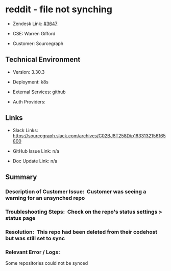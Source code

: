 # reddit - file not synching 



- Zendesk Link: [#3647](https://sourcegraph.zendesk.com/agent/tickets/3647)

- CSE: Warren Gifford

- Customer: Sourcegraph <!-- Redact if this contains personally identifying information -->


<!-- Data populated from integration, speak to Ben Gordon or Michael Bali if not working -->

<!-- During Internal team trial, fill missing data manually (we are waiting for all data to sync) -->



## Technical Environment

- Version: ​3.30.3

- Deployment: k8s

- External Services: github

- Auth Providers:





## Links
<!-- Data for CSE manual entry -->
- Slack Links: https://sourcegraph.slack.com/archives/C02BJ8T258D/p1633132156165800

- GitHub Issue Link: n/a

- Doc Update Link: n/a



## Summary
### Description of Customer Issue:  Customer was seeing a warning for an unsynched repo

### Troubleshooting Steps:  Check on the repo's status settings > status page

### Resolution:  This repo had been deleted from their codehost but was still set to sync

### Relevant Error / Logs:  

<!-- Please redact keys, tokens, and personal identifying information -->

Some repositories could not be synced


<!-- Once complete, upload a copy to https://github.com/sourcegraph/support-tools-internal/tree/main/resolved-tickets as a .md file -->
<!-- Name the file 3647.md -->
